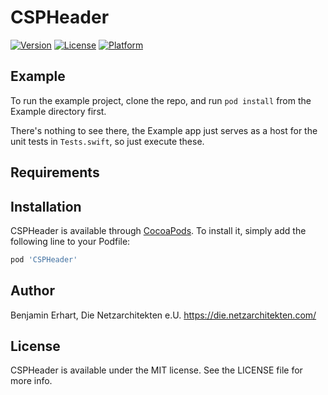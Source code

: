 # CSPHeader

[![Version](https://img.shields.io/cocoapods/v/CSPHeader.svg?style=flat)](https://cocoapods.org/pods/CSPHeader)
[![License](https://img.shields.io/cocoapods/l/CSPHeader.svg?style=flat)](https://cocoapods.org/pods/CSPHeader)
[![Platform](https://img.shields.io/cocoapods/p/CSPHeader.svg?style=flat)](https://cocoapods.org/pods/CSPHeader)

## Example

To run the example project, clone the repo, and run `pod install` from the Example directory first.

There's nothing to see there, the Example app just serves as a host for the unit tests in `Tests.swift`,
so just execute these.

## Requirements

## Installation

CSPHeader is available through [CocoaPods](https://cocoapods.org). To install
it, simply add the following line to your Podfile:

```ruby
pod 'CSPHeader'
```

## Author

Benjamin Erhart, Die Netzarchitekten e.U.
https://die.netzarchitekten.com/

## License

CSPHeader is available under the MIT license. See the LICENSE file for more info.
